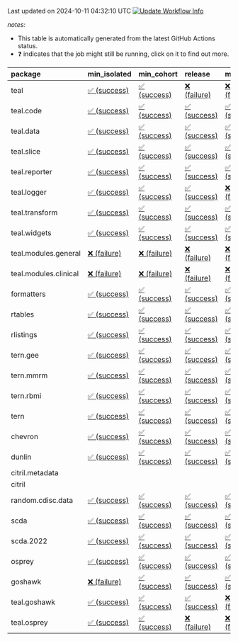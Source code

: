 Last updated on 2024-10-11 04:32:10 UTC [![Update Workflow
Info](https://github.com/averissimo/verdepcheck-status/actions/workflows/update.yaml/badge.svg)](https://github.com/averissimo/verdepcheck-status/actions/workflows/update.yaml)

*notes:*

-   This table is automatically generated from the latest GitHub Actions
    status.
-   ❓ indicates that the job might still be running, click on it to
    find out more.

<table>
<colgroup>
<col style="width: 4%" />
<col style="width: 23%" />
<col style="width: 23%" />
<col style="width: 23%" />
<col style="width: 23%" />
</colgroup>
<thead>
<tr class="header">
<th style="text-align: left;">package</th>
<th style="text-align: left;">min_isolated</th>
<th style="text-align: left;">min_cohort</th>
<th style="text-align: left;">release</th>
<th style="text-align: left;">max</th>
</tr>
</thead>
<tbody>
<tr class="odd">
<td style="text-align: left;">teal</td>
<td
style="text-align: left;"><a href="https://github.com/insightsengineering/teal/actions/runs/11198703288/job/31130195668">✅
(success)</a></td>
<td
style="text-align: left;"><a href="https://github.com/insightsengineering/teal/actions/runs/11198703288/job/31130195469">✅
(success)</a></td>
<td
style="text-align: left;"><a href="https://github.com/insightsengineering/teal/actions/runs/11198703288/job/31130195750">❌
(failure)</a></td>
<td
style="text-align: left;"><a href="https://github.com/insightsengineering/teal/actions/runs/11198703288/job/31130195586">❌
(failure)</a></td>
</tr>
<tr class="even">
<td style="text-align: left;">teal.code</td>
<td
style="text-align: left;"><a href="https://github.com/insightsengineering/teal.code/actions/runs/11198716157/job/31130221804">✅
(success)</a></td>
<td
style="text-align: left;"><a href="https://github.com/insightsengineering/teal.code/actions/runs/11198716157/job/31130221625">✅
(success)</a></td>
<td
style="text-align: left;"><a href="https://github.com/insightsengineering/teal.code/actions/runs/11198716157/job/31130221900">✅
(success)</a></td>
<td
style="text-align: left;"><a href="https://github.com/insightsengineering/teal.code/actions/runs/11198716157/job/31130221702">✅
(success)</a></td>
</tr>
<tr class="odd">
<td style="text-align: left;">teal.data</td>
<td
style="text-align: left;"><a href="https://github.com/insightsengineering/teal.data/actions/runs/11198706072/job/31130201466">✅
(success)</a></td>
<td
style="text-align: left;"><a href="https://github.com/insightsengineering/teal.data/actions/runs/11198706072/job/31130201277">✅
(success)</a></td>
<td
style="text-align: left;"><a href="https://github.com/insightsengineering/teal.data/actions/runs/11198706072/job/31130201557">✅
(success)</a></td>
<td
style="text-align: left;"><a href="https://github.com/insightsengineering/teal.data/actions/runs/11198706072/job/31130201353">✅
(success)</a></td>
</tr>
<tr class="even">
<td style="text-align: left;">teal.slice</td>
<td
style="text-align: left;"><a href="https://github.com/insightsengineering/teal.slice/actions/runs/11198710197/job/31130209727">✅
(success)</a></td>
<td
style="text-align: left;"><a href="https://github.com/insightsengineering/teal.slice/actions/runs/11198710197/job/31130209612">✅
(success)</a></td>
<td
style="text-align: left;"><a href="https://github.com/insightsengineering/teal.slice/actions/runs/11198710197/job/31130209832">✅
(success)</a></td>
<td
style="text-align: left;"><a href="https://github.com/insightsengineering/teal.slice/actions/runs/11198710197/job/31130209494">✅
(success)</a></td>
</tr>
<tr class="odd">
<td style="text-align: left;">teal.reporter</td>
<td
style="text-align: left;"><a href="https://github.com/insightsengineering/teal.reporter/actions/runs/11198707838/job/31130204410">✅
(success)</a></td>
<td
style="text-align: left;"><a href="https://github.com/insightsengineering/teal.reporter/actions/runs/11198707838/job/31130204323">✅
(success)</a></td>
<td
style="text-align: left;"><a href="https://github.com/insightsengineering/teal.reporter/actions/runs/11198707838/job/31130204473">✅
(success)</a></td>
<td
style="text-align: left;"><a href="https://github.com/insightsengineering/teal.reporter/actions/runs/11198707838/job/31130204207">✅
(success)</a></td>
</tr>
<tr class="even">
<td style="text-align: left;">teal.logger</td>
<td
style="text-align: left;"><a href="https://github.com/insightsengineering/teal.logger/actions/runs/11198704552/job/31130197974">✅
(success)</a></td>
<td
style="text-align: left;"><a href="https://github.com/insightsengineering/teal.logger/actions/runs/11198704552/job/31130197882">✅
(success)</a></td>
<td
style="text-align: left;"><a href="https://github.com/insightsengineering/teal.logger/actions/runs/11198704552/job/31130198064">✅
(success)</a></td>
<td
style="text-align: left;"><a href="https://github.com/insightsengineering/teal.logger/actions/runs/11198704552/job/31130197801">❌
(failure)</a></td>
</tr>
<tr class="odd">
<td style="text-align: left;">teal.transform</td>
<td
style="text-align: left;"><a href="https://github.com/insightsengineering/teal.transform/actions/runs/11198708560/job/31130205905">✅
(success)</a></td>
<td
style="text-align: left;"><a href="https://github.com/insightsengineering/teal.transform/actions/runs/11198708560/job/31130205989">✅
(success)</a></td>
<td
style="text-align: left;"><a href="https://github.com/insightsengineering/teal.transform/actions/runs/11198708560/job/31130206089">✅
(success)</a></td>
<td
style="text-align: left;"><a href="https://github.com/insightsengineering/teal.transform/actions/runs/11198708560/job/31130205802">✅
(success)</a></td>
</tr>
<tr class="even">
<td style="text-align: left;">teal.widgets</td>
<td
style="text-align: left;"><a href="https://github.com/insightsengineering/teal.widgets/actions/runs/11198720472/job/31130230653">✅
(success)</a></td>
<td
style="text-align: left;"><a href="https://github.com/insightsengineering/teal.widgets/actions/runs/11198720472/job/31130230582">✅
(success)</a></td>
<td
style="text-align: left;"><a href="https://github.com/insightsengineering/teal.widgets/actions/runs/11198720472/job/31130230723">✅
(success)</a></td>
<td
style="text-align: left;"><a href="https://github.com/insightsengineering/teal.widgets/actions/runs/11198720472/job/31130230488">✅
(success)</a></td>
</tr>
<tr class="odd">
<td style="text-align: left;">teal.modules.general</td>
<td
style="text-align: left;"><a href="https://github.com/insightsengineering/teal.modules.general/actions/runs/11198704309/job/31130197383">❌
(failure)</a></td>
<td
style="text-align: left;"><a href="https://github.com/insightsengineering/teal.modules.general/actions/runs/11198704309/job/31130197315">❌
(failure)</a></td>
<td
style="text-align: left;"><a href="https://github.com/insightsengineering/teal.modules.general/actions/runs/11198704309/job/31130197469">❌
(failure)</a></td>
<td
style="text-align: left;"><a href="https://github.com/insightsengineering/teal.modules.general/actions/runs/11198704309/job/31130197232">❌
(failure)</a></td>
</tr>
<tr class="even">
<td style="text-align: left;">teal.modules.clinical</td>
<td
style="text-align: left;"><a href="https://github.com/insightsengineering/teal.modules.clinical/actions/runs/11198714421/job/31130218842">❌
(failure)</a></td>
<td
style="text-align: left;"><a href="https://github.com/insightsengineering/teal.modules.clinical/actions/runs/11198714421/job/31130218571">❌
(failure)</a></td>
<td
style="text-align: left;"><a href="https://github.com/insightsengineering/teal.modules.clinical/actions/runs/11198714421/job/31130218986">❌
(failure)</a></td>
<td
style="text-align: left;"><a href="https://github.com/insightsengineering/teal.modules.clinical/actions/runs/11198714421/job/31130218675">❌
(failure)</a></td>
</tr>
<tr class="odd">
<td style="text-align: left;">formatters</td>
<td
style="text-align: left;"><a href="https://github.com/insightsengineering/formatters/actions/runs/11198711425/job/31130212002">✅
(success)</a></td>
<td
style="text-align: left;"><a href="https://github.com/insightsengineering/formatters/actions/runs/11198711425/job/31130211769">✅
(success)</a></td>
<td
style="text-align: left;"><a href="https://github.com/insightsengineering/formatters/actions/runs/11198711425/job/31130212206">✅
(success)</a></td>
<td
style="text-align: left;"><a href="https://github.com/insightsengineering/formatters/actions/runs/11198711425/job/31130211899">✅
(success)</a></td>
</tr>
<tr class="even">
<td style="text-align: left;">rtables</td>
<td
style="text-align: left;"><a href="https://github.com/insightsengineering/rtables/actions/runs/11198703512/job/31130196009">✅
(success)</a></td>
<td
style="text-align: left;"><a href="https://github.com/insightsengineering/rtables/actions/runs/11198703512/job/31130195805">✅
(success)</a></td>
<td
style="text-align: left;"><a href="https://github.com/insightsengineering/rtables/actions/runs/11198703512/job/31130196088">✅
(success)</a></td>
<td
style="text-align: left;"><a href="https://github.com/insightsengineering/rtables/actions/runs/11198703512/job/31130195906">✅
(success)</a></td>
</tr>
<tr class="odd">
<td style="text-align: left;">rlistings</td>
<td
style="text-align: left;"><a href="https://github.com/insightsengineering/rlistings/actions/runs/11198707128/job/31130203443">✅
(success)</a></td>
<td
style="text-align: left;"><a href="https://github.com/insightsengineering/rlistings/actions/runs/11198707128/job/31130203312">✅
(success)</a></td>
<td
style="text-align: left;"><a href="https://github.com/insightsengineering/rlistings/actions/runs/11198707128/job/31130203561">✅
(success)</a></td>
<td
style="text-align: left;"><a href="https://github.com/insightsengineering/rlistings/actions/runs/11198707128/job/31130203191">✅
(success)</a></td>
</tr>
<tr class="even">
<td style="text-align: left;">tern.gee</td>
<td
style="text-align: left;"><a href="https://github.com/insightsengineering/tern.gee/actions/runs/11198713557/job/31130216221">✅
(success)</a></td>
<td
style="text-align: left;"><a href="https://github.com/insightsengineering/tern.gee/actions/runs/11198713557/job/31130216180">✅
(success)</a></td>
<td
style="text-align: left;"><a href="https://github.com/insightsengineering/tern.gee/actions/runs/11198713557/job/31130216265">✅
(success)</a></td>
<td
style="text-align: left;"><a href="https://github.com/insightsengineering/tern.gee/actions/runs/11198713557/job/31130216129">✅
(success)</a></td>
</tr>
<tr class="odd">
<td style="text-align: left;">tern.mmrm</td>
<td
style="text-align: left;"><a href="https://github.com/insightsengineering/tern.mmrm/actions/runs/11198719739/job/31130229118">✅
(success)</a></td>
<td
style="text-align: left;"><a href="https://github.com/insightsengineering/tern.mmrm/actions/runs/11198719739/job/31130229046">✅
(success)</a></td>
<td
style="text-align: left;"><a href="https://github.com/insightsengineering/tern.mmrm/actions/runs/11198719739/job/31130229298">✅
(success)</a></td>
<td
style="text-align: left;"><a href="https://github.com/insightsengineering/tern.mmrm/actions/runs/11198719739/job/31130229199">✅
(success)</a></td>
</tr>
<tr class="even">
<td style="text-align: left;">tern.rbmi</td>
<td
style="text-align: left;"><a href="https://github.com/insightsengineering/tern.rbmi/actions/runs/11198711273/job/31130211812">✅
(success)</a></td>
<td
style="text-align: left;"><a href="https://github.com/insightsengineering/tern.rbmi/actions/runs/11198711273/job/31130211554">✅
(success)</a></td>
<td
style="text-align: left;"><a href="https://github.com/insightsengineering/tern.rbmi/actions/runs/11198711273/job/31130211942">✅
(success)</a></td>
<td
style="text-align: left;"><a href="https://github.com/insightsengineering/tern.rbmi/actions/runs/11198711273/job/31130211681">✅
(success)</a></td>
</tr>
<tr class="odd">
<td style="text-align: left;">tern</td>
<td
style="text-align: left;"><a href="https://github.com/insightsengineering/tern/actions/runs/11198707893/job/31130204651">✅
(success)</a></td>
<td
style="text-align: left;"><a href="https://github.com/insightsengineering/tern/actions/runs/11198707893/job/31130204428">✅
(success)</a></td>
<td
style="text-align: left;"><a href="https://github.com/insightsengineering/tern/actions/runs/11198707893/job/31130204738">✅
(success)</a></td>
<td
style="text-align: left;"><a href="https://github.com/insightsengineering/tern/actions/runs/11198707893/job/31130204506">✅
(success)</a></td>
</tr>
<tr class="even">
<td style="text-align: left;">chevron</td>
<td
style="text-align: left;"><a href="https://github.com/insightsengineering/chevron/actions/runs/11198713402/job/31130216028">✅
(success)</a></td>
<td
style="text-align: left;"><a href="https://github.com/insightsengineering/chevron/actions/runs/11198713402/job/31130215936">✅
(success)</a></td>
<td
style="text-align: left;"><a href="https://github.com/insightsengineering/chevron/actions/runs/11198713402/job/31130216098">✅
(success)</a></td>
<td
style="text-align: left;"><a href="https://github.com/insightsengineering/chevron/actions/runs/11198713402/job/31130215860">✅
(success)</a></td>
</tr>
<tr class="odd">
<td style="text-align: left;">dunlin</td>
<td
style="text-align: left;"><a href="https://github.com/insightsengineering/dunlin/actions/runs/11198713335/job/31130215862">✅
(success)</a></td>
<td
style="text-align: left;"><a href="https://github.com/insightsengineering/dunlin/actions/runs/11198713335/job/31130215793">✅
(success)</a></td>
<td
style="text-align: left;"><a href="https://github.com/insightsengineering/dunlin/actions/runs/11198713335/job/31130215922">✅
(success)</a></td>
<td
style="text-align: left;"><a href="https://github.com/insightsengineering/dunlin/actions/runs/11198713335/job/31130215712">✅
(success)</a></td>
</tr>
<tr class="even">
<td style="text-align: left;">citril.metadata</td>
<td style="text-align: left;"></td>
<td style="text-align: left;"></td>
<td style="text-align: left;"></td>
<td style="text-align: left;"></td>
</tr>
<tr class="odd">
<td style="text-align: left;">citril</td>
<td style="text-align: left;"></td>
<td style="text-align: left;"></td>
<td style="text-align: left;"></td>
<td style="text-align: left;"></td>
</tr>
<tr class="even">
<td style="text-align: left;">random.cdisc.data</td>
<td
style="text-align: left;"><a href="https://github.com/insightsengineering/random.cdisc.data/actions/runs/11198711112/job/31130211598">✅
(success)</a></td>
<td
style="text-align: left;"><a href="https://github.com/insightsengineering/random.cdisc.data/actions/runs/11198711112/job/31130211356">✅
(success)</a></td>
<td
style="text-align: left;"><a href="https://github.com/insightsengineering/random.cdisc.data/actions/runs/11198711112/job/31130211716">✅
(success)</a></td>
<td
style="text-align: left;"><a href="https://github.com/insightsengineering/random.cdisc.data/actions/runs/11198711112/job/31130211493">✅
(success)</a></td>
</tr>
<tr class="odd">
<td style="text-align: left;">scda</td>
<td
style="text-align: left;"><a href="https://github.com/insightsengineering/scda/actions/runs/10437595381/job/28903950666">✅
(success)</a></td>
<td
style="text-align: left;"><a href="https://github.com/insightsengineering/scda/actions/runs/10437595381/job/28903950617">✅
(success)</a></td>
<td
style="text-align: left;"><a href="https://github.com/insightsengineering/scda/actions/runs/10437595381/job/28903950725">✅
(success)</a></td>
<td
style="text-align: left;"><a href="https://github.com/insightsengineering/scda/actions/runs/10437595381/job/28903950525">✅
(success)</a></td>
</tr>
<tr class="even">
<td style="text-align: left;">scda.2022</td>
<td
style="text-align: left;"><a href="https://github.com/insightsengineering/scda.2022/actions/runs/10336794308/job/28612920887">✅
(success)</a></td>
<td
style="text-align: left;"><a href="https://github.com/insightsengineering/scda.2022/actions/runs/10336794308/job/28612920603">✅
(success)</a></td>
<td
style="text-align: left;"><a href="https://github.com/insightsengineering/scda.2022/actions/runs/10336794308/job/28612920985">✅
(success)</a></td>
<td
style="text-align: left;"><a href="https://github.com/insightsengineering/scda.2022/actions/runs/10336794308/job/28612920798">✅
(success)</a></td>
</tr>
<tr class="odd">
<td style="text-align: left;">osprey</td>
<td
style="text-align: left;"><a href="https://github.com/insightsengineering/osprey/actions/runs/11198717605/job/31130225033">✅
(success)</a></td>
<td
style="text-align: left;"><a href="https://github.com/insightsengineering/osprey/actions/runs/11198717605/job/31130224865">✅
(success)</a></td>
<td
style="text-align: left;"><a href="https://github.com/insightsengineering/osprey/actions/runs/11198717605/job/31130225129">✅
(success)</a></td>
<td
style="text-align: left;"><a href="https://github.com/insightsengineering/osprey/actions/runs/11198717605/job/31130224955">✅
(success)</a></td>
</tr>
<tr class="even">
<td style="text-align: left;">goshawk</td>
<td
style="text-align: left;"><a href="https://github.com/insightsengineering/goshawk/actions/runs/11198711185/job/31130211546">❌
(failure)</a></td>
<td
style="text-align: left;"><a href="https://github.com/insightsengineering/goshawk/actions/runs/11198711185/job/31130211343">✅
(success)</a></td>
<td
style="text-align: left;"><a href="https://github.com/insightsengineering/goshawk/actions/runs/11198711185/job/31130211630">✅
(success)</a></td>
<td
style="text-align: left;"><a href="https://github.com/insightsengineering/goshawk/actions/runs/11198711185/job/31130211458">✅
(success)</a></td>
</tr>
<tr class="odd">
<td style="text-align: left;">teal.goshawk</td>
<td
style="text-align: left;"><a href="https://github.com/insightsengineering/teal.goshawk/actions/runs/11198710140/job/31130209614">✅
(success)</a></td>
<td
style="text-align: left;"><a href="https://github.com/insightsengineering/teal.goshawk/actions/runs/11198710140/job/31130209514">✅
(success)</a></td>
<td
style="text-align: left;"><a href="https://github.com/insightsengineering/teal.goshawk/actions/runs/11198710140/job/31130209724">✅
(success)</a></td>
<td
style="text-align: left;"><a href="https://github.com/insightsengineering/teal.goshawk/actions/runs/11198710140/job/31130209434">❌
(failure)</a></td>
</tr>
<tr class="even">
<td style="text-align: left;">teal.osprey</td>
<td
style="text-align: left;"><a href="https://github.com/insightsengineering/teal.osprey/actions/runs/11198716239/job/31130222035">✅
(success)</a></td>
<td
style="text-align: left;"><a href="https://github.com/insightsengineering/teal.osprey/actions/runs/11198716239/job/31130221853">✅
(success)</a></td>
<td
style="text-align: left;"><a href="https://github.com/insightsengineering/teal.osprey/actions/runs/11198716239/job/31130222119">❌
(failure)</a></td>
<td
style="text-align: left;"><a href="https://github.com/insightsengineering/teal.osprey/actions/runs/11198716239/job/31130221961">❌
(failure)</a></td>
</tr>
</tbody>
</table>
